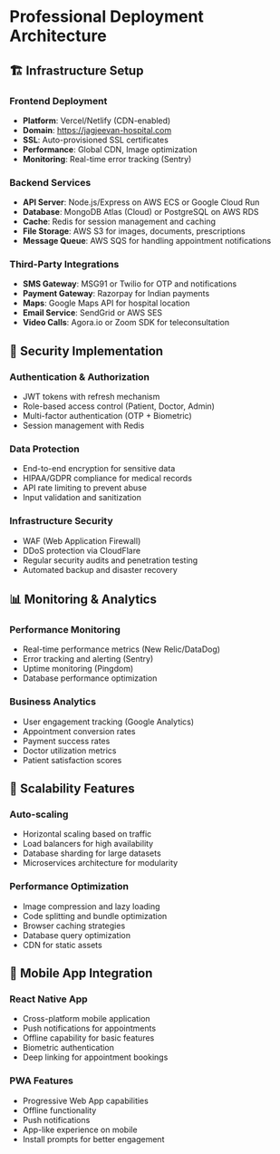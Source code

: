 # Professional Deployment Architecture

## 🏗️ Infrastructure Setup

### **Frontend Deployment**
- **Platform**: Vercel/Netlify (CDN-enabled)
- **Domain**: https://jagjeevan-hospital.com
- **SSL**: Auto-provisioned SSL certificates
- **Performance**: Global CDN, Image optimization
- **Monitoring**: Real-time error tracking (Sentry)

### **Backend Services**
- **API Server**: Node.js/Express on AWS ECS or Google Cloud Run
- **Database**: MongoDB Atlas (Cloud) or PostgreSQL on AWS RDS
- **Cache**: Redis for session management and caching
- **File Storage**: AWS S3 for images, documents, prescriptions
- **Message Queue**: AWS SQS for handling appointment notifications

### **Third-Party Integrations**
- **SMS Gateway**: MSG91 or Twilio for OTP and notifications
- **Payment Gateway**: Razorpay for Indian payments
- **Maps**: Google Maps API for hospital location
- **Email Service**: SendGrid or AWS SES
- **Video Calls**: Agora.io or Zoom SDK for teleconsultation

## 🔐 Security Implementation

### **Authentication & Authorization**
- JWT tokens with refresh mechanism
- Role-based access control (Patient, Doctor, Admin)
- Multi-factor authentication (OTP + Biometric)
- Session management with Redis

### **Data Protection**
- End-to-end encryption for sensitive data
- HIPAA/GDPR compliance for medical records
- API rate limiting to prevent abuse
- Input validation and sanitization

### **Infrastructure Security**
- WAF (Web Application Firewall)
- DDoS protection via CloudFlare
- Regular security audits and penetration testing
- Automated backup and disaster recovery

## 📊 Monitoring & Analytics

### **Performance Monitoring**
- Real-time performance metrics (New Relic/DataDog)
- Error tracking and alerting (Sentry)
- Uptime monitoring (Pingdom)
- Database performance optimization

### **Business Analytics**
- User engagement tracking (Google Analytics)
- Appointment conversion rates
- Payment success rates
- Doctor utilization metrics
- Patient satisfaction scores

## 🚀 Scalability Features

### **Auto-scaling**
- Horizontal scaling based on traffic
- Load balancers for high availability
- Database sharding for large datasets
- Microservices architecture for modularity

### **Performance Optimization**
- Image compression and lazy loading
- Code splitting and bundle optimization
- Browser caching strategies
- Database query optimization
- CDN for static assets

## 📱 Mobile App Integration

### **React Native App**
- Cross-platform mobile application
- Push notifications for appointments
- Offline capability for basic features
- Biometric authentication
- Deep linking for appointment bookings

### **PWA Features**
- Progressive Web App capabilities
- Offline functionality
- Push notifications
- App-like experience on mobile
- Install prompts for better engagement
